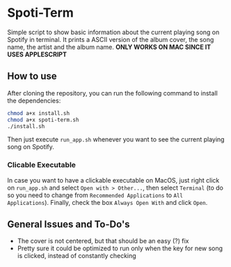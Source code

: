 # Spoti-Term
Simple script to show basic information about the current playing song on Spotify in terminal. It prints a ASCII version of the album cover, the song name, the artist and the album name.
**ONLY WORKS ON MAC SINCE IT USES APPLESCRIPT**
## How to use
After cloning the repository, you can run the following command to install the dependencies:
```bash
chmod a+x install.sh
chmod a+x spoti-term.sh
./install.sh
```
Then just execute `run_app.sh` whenever you want to see the current playing song on Spotify.

### Clicable Executable
In case you want to have a clickable executable on MacOS, just right click on `run_app.sh` and select `Open with > Other...`, then select `Terminal` (to do so you need to change from `Recommended Applications` to `All Applications`). Finally, check the box `Always Open With` and click `Open`.

## General Issues and To-Do's
- The cover is not centered, but that should be an easy (?) fix
- Pretty sure it could be optimized to run only when the key for new song is clicked, instead of constantly checking
